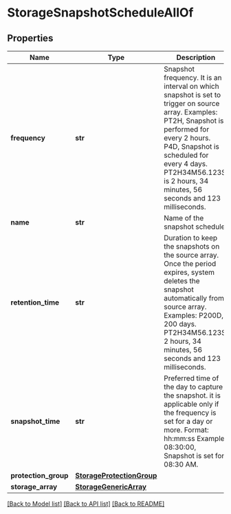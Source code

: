 # StorageSnapshotScheduleAllOf

## Properties
Name | Type | Description | Notes
------------ | ------------- | ------------- | -------------
**frequency** | **str** | Snapshot frequency. It is an interval on which snapshot is set to trigger on source array. Examples:     PT2H, Snapshot is performed for every 2 hours.     P4D, Snapshot is scheduled for every 4 days.     PT2H34M56.123S is 2 hours, 34 minutes, 56 seconds and 123 milliseconds.    | [optional] [readonly] 
**name** | **str** | Name of the snapshot schedule.   | [optional] 
**retention_time** | **str** | Duration to keep the snapshots on the source array. Once the period expires, system deletes the snapshot automatically from source array. Examples: P200D,  200 days. PT2H34M56.123S, 2 hours, 34 minutes, 56 seconds and 123 milliseconds.    | [optional] [readonly] 
**snapshot_time** | **str** | Preferred time of the day to capture the snapshot. it is applicable only if the frequency is set for a day or more. Format: hh:mm:ss Example: 08:30:00, Snapshot is set for 08:30 AM.     | [optional] [readonly] 
**protection_group** | [**StorageProtectionGroup**](.md) |  | [optional] 
**storage_array** | [**StorageGenericArray**](.md) |  | [optional] 

[[Back to Model list]](../README.md#documentation-for-models) [[Back to API list]](../README.md#documentation-for-api-endpoints) [[Back to README]](../README.md)



